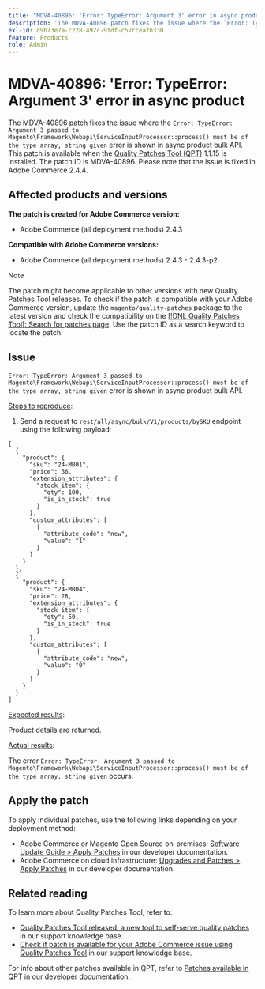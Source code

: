 ```yaml
---
title: "MDVA-40896: 'Error: TypeError: Argument 3' error in async product"
description: 'The MDVA-40896 patch fixes the issue where the `Error: TypeError: Argument 3 passed to Magento\Framework\Webapi\ServiceInputProcessor::process() must be of the type array, string given` error is shown in async product bulk API. This patch is available when the [Quality Patches Tool (QPT)](https://experienceleague.adobe.com/en/docs/commerce-knowledge-base/kb/announcements/commerce-announcements/magento-quality-patches-released-new-tool-to-self-serve-quality-patches) 1.1.15 is installed. The patch ID is MDVA-40896. Please note that the issue is fixed in Adobe Commerce 2.4.4.'
exl-id: d9b73e7a-c228-492c-9fdf-c57cceafb330
feature: Products
role: Admin
---
```

# MDVA-40896: 'Error: TypeError: Argument 3' error in async product

The MDVA-40896 patch fixes the issue where the `Error: TypeError: Argument 3 passed to Magento\Framework\Webapi\ServiceInputProcessor::process() must be of the type array, string given` error is shown in async product bulk API. This patch is available when the [Quality Patches Tool (QPT)](https://experienceleague.adobe.com/en/docs/commerce-knowledge-base/kb/announcements/commerce-announcements/magento-quality-patches-released-new-tool-to-self-serve-quality-patches) 1.1.15 is installed. The patch ID is MDVA-40896. Please note that the issue is fixed in Adobe Commerce 2.4.4.

## Affected products and versions

**The patch is created for Adobe Commerce version:**

* Adobe Commerce (all deployment methods) 2.4.3

**Compatible with Adobe Commerce versions:**

* Adobe Commerce (all deployment methods) 2.4.3 - 2.4.3-p2

>[!NOTE]
>
>The patch might become applicable to other versions with new Quality Patches Tool releases. To check if the patch is compatible with your Adobe Commerce version, update the `magento/quality-patches` package to the latest version and check the compatibility on the [[!DNL Quality Patches Tool]: Search for patches page](https://experienceleague.adobe.com/en/docs/commerce-knowledge-base/kb/announcements/commerce-announcements/magento-quality-patches-released-new-tool-to-self-serve-quality-patches). Use the patch ID as a search keyword to locate the patch.

## Issue

`Error: TypeError: Argument 3 passed to Magento\Framework\Webapi\ServiceInputProcessor::process() must be of the type array, string given` error is shown in async product bulk API.

<u>Steps to reproduce</u>:

1. Send a request to `rest/all/async/bulk/V1/products/bySKU` endpoint using the following payload:

```RESTAPI
[
  {
    "product": {
      "sku": "24-MB01",
      "price": 36,
      "extension_attributes": {
        "stock_item": {
          "qty": 100,
          "is_in_stock": true
        }
      },
      "custom_attributes": [
        {
          "attribute_code": "new",
          "value": "1"
        }
      ]
    }
  },
  {
    "product": {
      "sku": "24-MB04",
      "price": 28,
      "extension_attributes": {
        "stock_item": {
          "qty": 50,
          "is_in_stock": true
        }
      },
      "custom_attributes": [
        {
          "attribute_code": "new",
          "value": "0"
        }
      ]
    }
  }
]
```

<u>Expected results</u>:

Product details are returned.

<u>Actual results</u>:

The error `Error: TypeError: Argument 3 passed to Magento\Framework\Webapi\ServiceInputProcessor::process() must be of the type array, string given` occurs.

## Apply the patch

To apply individual patches, use the following links depending on your deployment method:

* Adobe Commerce or Magento Open Source on-premises: [Software Update Guide > Apply Patches](https://devdocs.magento.com/guides/v2.4/comp-mgr/patching/mqp.html) in our developer documentation.
* Adobe Commerce on cloud infrastructure: [Upgrades and Patches > Apply Patches](https://devdocs.magento.com/cloud/project/project-patch.html) in our developer documentation.

## Related reading

To learn more about Quality Patches Tool, refer to:

* [Quality Patches Tool released: a new tool to self-serve quality patches](https://experienceleague.adobe.com/en/docs/commerce-knowledge-base/kb/announcements/commerce-announcements/magento-quality-patches-released-new-tool-to-self-serve-quality-patches) in our support knowledge base.
* [Check if patch is available for your Adobe Commerce issue using Quality Patches Tool](/help/support-tools/patches-available-in-qpt-tool/check-patch-for-magento-issue-with-magento-quality-patches.md) in our support knowledge base.

For info about other patches available in QPT, refer to [Patches available in QPT](https://devdocs.magento.com/quality-patches/tool.html#patch-grid) in our developer documentation.

